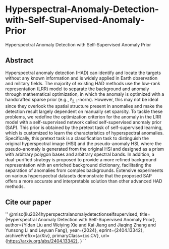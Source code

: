 # Hyperspectral-Anomaly-Detection-with-Self-Supervised-Anomaly-Prior
Hyperspectral Anomaly Detection with Self-Supervised Anomaly Prior

## Abstract
Hyperspectral anomaly detection (HAD) can identify and locate the targets without any known information and is widely applied in Earth observation and military fields. The majority of existing HAD methods use the low-rank representation (LRR) model to separate the background and anomaly through mathematical optimization, in which the anomaly is optimized with a handcrafted sparse prior (e.g., $\ell_{2,1}$-norm). However, this may not be ideal since they overlook the spatial structure present in anomalies and make the detection result largely dependent on manually set sparsity. To tackle these problems, we redefine the optimization criterion for the anomaly in the LRR model with a self-supervised network called self-supervised anomaly prior (SAP). This prior is obtained by the pretext task of self-supervised learning, which is customized to learn the characteristics of hyperspectral anomalies. Specifically, this pretext task is a classification task to distinguish the original hyperspectral image (HSI) and the pseudo-anomaly HSI, where the pseudo-anomaly is generated from the original HSI and designed as a prism with arbitrary polygon bases and arbitrary spectral bands. In addition, a dual-purified strategy is proposed to provide a more refined background representation with an enriched background dictionary, facilitating the separation of anomalies from complex backgrounds. Extensive experiments on various hyperspectral datasets demonstrate that the proposed SAP offers a more accurate and interpretable solution than other advanced HAD methods.

## Cite our paper
''
@misc{liu2024hyperspectralanomalydetectionselfsupervised,
      title={Hyperspectral Anomaly Detection with Self-Supervised Anomaly Prior}, 
      author={Yidan Liu and Weiying Xie and Kai Jiang and Jiaqing Zhang and Yunsong Li and Leyuan Fang},
      year={2024},
      eprint={2404.13342},
      archivePrefix={arXiv},
      primaryClass={cs.CV},
      url={https://arxiv.org/abs/2404.13342}, 
}
``
